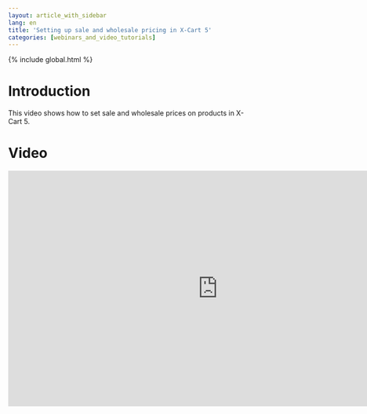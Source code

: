 ```yaml
---
layout: article_with_sidebar
lang: en
title: 'Setting up sale and wholesale pricing in X-Cart 5'
categories: [webinars_and_video_tutorials]
---
```


{% include global.html %}

# Introduction

This video shows how to set sale and wholesale prices on products in X-Cart 5.

# Video

<iframe class="youtube-player" type="text/html" style="width: 853px; height: 480px" src="https://www.youtube.com/embed/OmXnMoEB020" frameborder="0"></iframe>